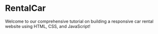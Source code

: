# RentalCar
Welcome to our comprehensive tutorial on building a responsive car rental website using HTML, CSS, and JavaScript!
